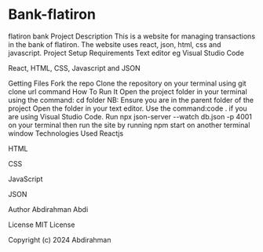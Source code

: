# Bank-flatiron
flatiron bank Project Description This is a website for managing transactions in the bank of flatiron. The website uses react, json, html, css and javascript. Project Setup Requirements Text editor eg Visual Studio Code

React, HTML, CSS, Javascript and JSON

Getting Files Fork the repo Clone the repository on your terminal using git clone url command How To Run It Open the project folder in your terminal using the command: cd folder 
NB: Ensure you are in the parent folder of the project Open the folder in your text editor. Use the command:code . if you are using Visual Studio Code. Run npx json-server --watch db.json -p 4001 on your terminal then run the site by running npm start on another terminal window Technologies Used Reactjs

HTML

CSS

JavaScript

JSON

Author Abdirahman Abdi

License MIT License

Copyright (c) 2024 Abdirahman

